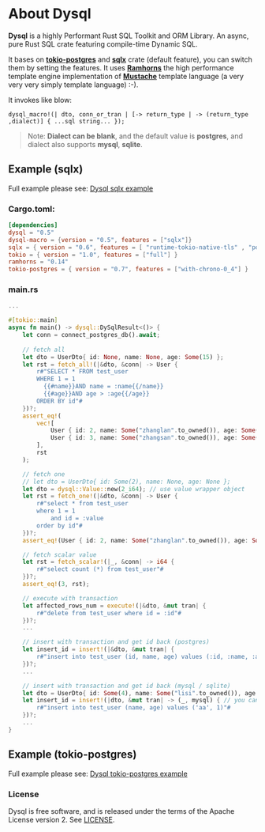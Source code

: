 # About Dysql

**Dysql** is a highly Performant Rust SQL Toolkit and ORM Library. An async, pure Rust SQL crate featuring compile-time Dynamic SQL.

It bases on [**tokio-postgres**](https://github.com/sfackler/rust-postgres) and [**sqlx**](https://github.com/launchbadge/sqlx) crate (default feature), you can switch them by setting the features. 
It uses [**Ramhorns**](https://github.com/maciejhirsz/ramhorns) the high performance template engine implementation of [**Mustache**](https://mustache.github.io/) template language (a very very very simply template language) :-).

It invokes like blow:
```(
dysql_macro!(| dto, conn_or_tran | [-> return_type | -> (return_type ,dialect)] { ...sql string... });
```
> Note: **Dialect can be blank**, and the default value is **postgres**, and dialect also supports  **mysql**, **sqlite**.

## Example (sqlx)
Full example please see: [Dysql sqlx example](https://github.com/evanzp0/dysql-project/tree/main/examples/with_sqlx)

### Cargo.toml:
```toml
[dependencies]
dysql = "0.5"
dysql-macro = {version = "0.5", features = ["sqlx"]}
sqlx = { version = "0.6", features = [ "runtime-tokio-native-tls" , "postgres" ] }
tokio = { version = "1.0", features = ["full"] }
ramhorns = "0.14"
tokio-postgres = { version = "0.7", features = ["with-chrono-0_4"] }
```

### main.rs
```rust
...

#[tokio::main]
async fn main() -> dysql::DySqlResult<()> {
    let conn = connect_postgres_db().await;
    
    // fetch all
    let dto = UserDto{ id: None, name: None, age: Some(15) };
    let rst = fetch_all!(|&dto, &conn| -> User {
        r#"SELECT * FROM test_user 
        WHERE 1 = 1
          {{#name}}AND name = :name{{/name}}
          {{#age}}AND age > :age{{/age}}
        ORDER BY id"#
    })?;
    assert_eq!(
        vec![
            User { id: 2, name: Some("zhanglan".to_owned()), age: Some(21) }, 
            User { id: 3, name: Some("zhangsan".to_owned()), age: Some(35) }
        ], 
        rst
    );

    // fetch one
    // let dto = UserDto{ id: Some(2), name: None, age: None };
    let dto = dysql::Value::new(2_i64); // use value wrapper object
    let rst = fetch_one!(|&dto, &conn| -> User {
        r#"select * from test_user 
        where 1 = 1
            and id = :value
        order by id"#
    })?;
    assert_eq!(User { id: 2, name: Some("zhanglan".to_owned()), age: Some(21) }, rst);

    // fetch scalar value
    let rst = fetch_scalar!(|_, &conn| -> i64 {
        r#"select count (*) from test_user"#
    })?;
    assert_eq!(3, rst);

    // execute with transaction
    let affected_rows_num = execute!(|&dto, &mut tran| {
        r#"delete from test_user where id = :id"#
    })?;
    ...

    // insert with transaction and get id back (postgres)
    let insert_id = insert!(|&dto, &mut tran| {
        r#"insert into test_user (id, name, age) values (:id, :name, :age) returning id"#
    })?;
    ...

    // insert with transaction and get id back (mysql / sqlite)
    let dto = UserDto{ id: Some(4), name: Some("lisi".to_owned()), age: Some(50) };
    let insert_id = insert!(|dto, &mut tran| -> (_, mysql) { // you can use 'sqlite' replace the 'mysql' dialect
        r#"insert into test_user (name, age) values ('aa', 1)"#
    })?;
    ...
}
```

## Example (tokio-postgres)
Full example please see: [Dysql tokio-postgres example](https://github.com/evanzp0/dysql-project/tree/main/examples/with_tokio_postgres)

### License

Dysql is free software, and is released under the terms of the Apache License version 2. See [LICENSE](LICENSE).